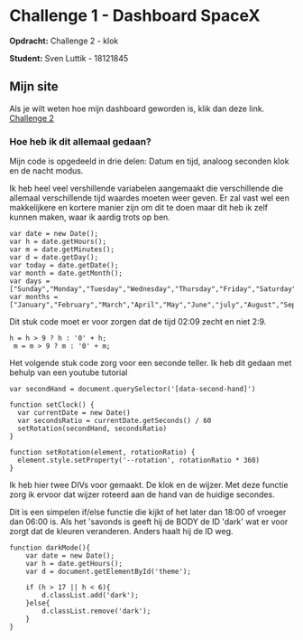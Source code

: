 # Challenge 1 - Dashboard SpaceX

**Opdracht:**
Challenge 2 - klok

**Student:**
Sven Luttik - 18121845

## Mijn site

Als je wilt weten hoe mijn dashboard geworden is, klik dan deze link.
[Challenge 2](https://svenluttik.github.io/Challenge-2/)


### Hoe heb ik dit allemaal gedaan?

Mijn code is opgedeeld in drie delen: Datum en tijd, analoog seconden klok en de nacht modus. 

Ik heb heel veel vershillende variabelen aangemaakt die verschillende die allemaal verschillende tijd waardes moeten weer geven. Er zal vast wel een makkelijkere en kortere manier zijn om dit te doen maar dit heb ik zelf kunnen maken, waar ik aardig trots op ben.
```
var date = new Date();
var h = date.getHours();
var m = date.getMinutes();
var d = date.getDay();
var today = date.getDate();
var month = date.getMonth();
var days = ["Sunday","Monday","Tuesday","Wednesday","Thursday","Friday","Saturday"];
var months = ["January","February","March","April","May","June","july","August","September","October","November","December"];
```

Dit stuk code moet er voor zorgen dat de tijd 02:09 zecht en niet 2:9.
```
h = h > 9 ? h : '0' + h;
 m = m > 9 ? m : '0' + m;
```

Het volgende stuk code zorg voor een seconde teller. Ik heb dit gedaan met behulp van een youtube tutorial
```
var secondHand = document.querySelector('[data-second-hand]')

function setClock() {
  var currentDate = new Date()
  var secondsRatio = currentDate.getSeconds() / 60
  setRotation(secondHand, secondsRatio)
}

function setRotation(element, rotationRatio) {
  element.style.setProperty('--rotation', rotationRatio * 360)
}
```
Ik heb hier twee DIVs voor gemaakt. De klok en de wijzer. Met deze functie zorg ik ervoor dat wijzer roteerd aan de hand van de huidige secondes.

Dit is een simpelen if/else functie die kijkt of het later dan 18:00 of vroeger dan 06:00 is. Als het 'savonds is geeft hij de BODY de ID 'dark' wat er voor zorgt dat de kleuren veranderen. Anders haalt hij de ID weg.
```
function darkMode(){
    var date = new Date();
    var h = date.getHours();
    var d = document.getElementById('theme');
    
    if (h > 17 || h < 6){
        d.classList.add('dark');
    }else{
        d.classList.remove('dark');
    }
}
```